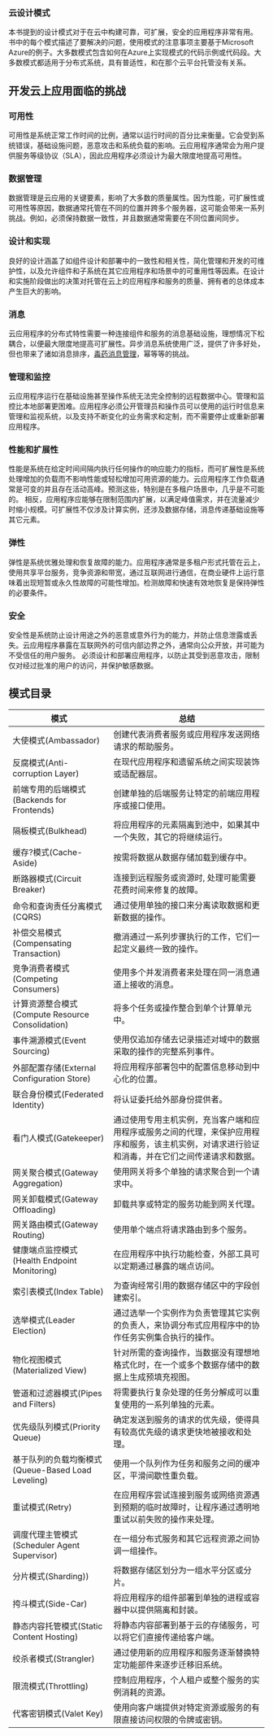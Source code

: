 ### 云设计模式

本书提到的设计模式对于在云中构建可靠，可扩展，安全的应用程序非常有用。
书中的每个模式描述了要解决的问题，使用模式的注意事项主要基于Microsoft Azure的例子。大多数模式包含如何在Azure上实现模式的代码示例或代码段。大多数模式都适用于分布式系统，具有普适性，和在那个云平台托管没有关系。

## 开发云上应用面临的挑战

### 可用性
可用性是系统正常工作时间的比例，通常以运行时间的百分比来衡量。它会受到系统错误，基础设施问题，恶意攻击和系统负载的影响。云应用程序通常会为用户提供服务等级协议（SLA），因此应用程序必须设计为最大限度地提高可用性。

### 数据管理

数据管理是云应用的关键要素，影响了大多数的质量属性。因为性能，可扩展性或可用性等原因，数据通常托管在不同的位置并跨多个服务器，这可能会带来一系列挑战。例如，必须保持数据一致性，并且数据通常需要在不同位置间同步。

### 设计和实现

良好的设计涵盖了如组件设计和部署中的一致性和相关性，简化管理和开发的可维护性，以及允许组件和子系统在其它应用程序和场景中的可重用性等因素。在设计和实施阶段做出的决策对托管在云上的应用程序和服务的质量、拥有者的总体成本产生巨大的影响。
 
### 消息

云应用程序的分布式特性需要一种连接组件和服务的消息基础设施，理想情况下松耦合，以便最大限度地提高可扩展性。异步消息系统使用广泛，提供了许多好处，但也带来了诸如消息排序，[毒药消息管理](https://docs.microsoft.com/en-us/dotnet/framework/wcf/feature-details/poison-message-handling)，幂等等的挑战。

### 管理和监控

云应用程序运行在基础设施甚至操作系统无法完全控制的远程数据中心。管理和监控比本地部署更困难。应用程序必须公开管理员和操作员可以使用的运行时信息来管理和监视系统，以及支持不断变化的业务需求和定制，而不需要停止或重新部署应用程序。

### 性能和扩展性

性能是系统在给定时间间隔内执行任何操作的响应能力的指标，而可扩展性是系统处理增加的负载而不影响性能或轻松增加可用资源的能力。云应用程序工作负载通常是可变的并且存在活动高峰。预测这些，特别是在多租户场景中，几乎是不可能的。 相反，应用程序应能够在限制范围内扩展，以满足峰值需求，并在流量减少时缩小规模。可扩展性不仅涉及计算实例，还涉及数据存储，消息传递基础设施等其它元素。

### 弹性

弹性是系统优雅处理和恢复故障的能力。应用程序通常是多租户形式托管在云上，使用共享平台服务，竞争资源和带宽，通过互联网进行通信，在商业硬件上运行意味着出现短暂或永久性故障的可能性增加。检测故障和快速有效地恢复是保持弹性的必要条件。

### 安全

安全性是系统防止设计用途之外的恶意或意外行为的能力，并防止信息泄露或丢失。云应用程序暴露在互联网外的可信内部边界之外，通常向公众开放，并可能为不受信任的用户服务。 必须设计和部署应用程序，以防止其受到恶意攻击，限制仅对经过批准的用户的访问，并保护敏感数据。

## 模式目录
| 模式                                       | 总结                               |
|------------------------------------------|----------------------------------|
| 大使模式(Ambassador)                         | 创建代表消费者服务或应用程序发送网络请求的帮助服务。       |
| 反腐模式(Anti-corruption Layer)              | 在现代应用程序和遗留系统之间实现装饰或适配器层。         |
| 前端专用的后端模式(Backends for Frontends)        | 创建单独的后端服务让特定的前端应用程序或接口使用。        |
| 隔板模式(Bulkhead)                           | 将应用程序的元素隔离到池中，如果其中一个失败，其它的将继续运行。|
| 缓存?模式(Cache-Aside)                       | 按需将数据从数据存储加载到缓存中。|
| 断路器模式(Circuit Breaker)                   | 连接到远程服务或资源时, 处理可能需要花费时间来修复的故障。 |
| 命令和查询责任分离模式(CQRS)                        | 通过使用单独的接口来分离读取数据和更新数据的操作。|
| 补偿交易模式(Compensating Transaction)         |撤消通过一系列步骤执行的工作，它们一起定义最终一致的操作。|
| 竞争消费者模式(Competing Consumers)             |使用多个并发消费者来处理在同一消息通道上接收的消息。|
| 计算资源整合模式(Compute Resource Consolidation) | 将多个任务或操作整合到单个计算单元中。|
| 事件溯源模式(Event Sourcing)                   | 使用仅追加存储去记录描述对域中的数据采取的操作的完整系列事件。|
| 外部配置存储(External Configuration Store)     | 将应用程序部署包中的配置信息移动到中心化的位置。 |
| 联合身份模式(Federated Identity)               |将认证委托给外部身份提供者。|
| 看门人模式(Gatekeeper)                        |  通过使用专用主机实例，充当客户端和应用程序或服务之间的代理，来保护应用程序和服务，该主机实例，对请求进行验证和消毒，并在它们之间传递请求和数据。|
| 网关聚合模式(Gateway Aggregation)              |使用网关将多个单独的请求聚合到一个请求中。|
| 网关卸载模式(Gateway Offloading)               |卸载共享或特定的服务功能到网关代理。|
| 网关路由模式(Gateway Routing)                  |使用单个端点将请求路由到多个服务。 |
| 健康端点监控模式(Health Endpoint Monitoring)     |在应用程序中执行功能检查，外部工具可以定期通过暴露的端点访问。|
| 索引表模式(Index Table)                       |为查询经常引用的数据存储区中的字段创建索引。|
| 选举模式(Leader Election)                    | 通过选举一个实例作为负责管理其它实例的负责人，来协调分布式应用程序中的协作任务实例集合执行的操作。|
| 物化视图模式(Materialized View)                |针对所需的查询操作，当数据没有理想地格式化时，在一个或多个数据存储中的数据上生成预填充视图。|
| 管道和过滤器模式(Pipes and Filters)              | 将需要执行复杂处理的任务分解成可以重复使用的一系列单独的元素。 |
| 优先级队列模式(Priority Queue)                  | 确定发送到服务的请求的优先级，使得具有较高优先级的请求更快地被接收和处理。|
| 基于队列的负载均衡模式(Queue-Based Load Leveling)   | 使用一个队列作为任务和服务之间的缓冲区，平滑间歇性重负载。|
| 重试模式(Retry)                              | 在应用程序尝试连接到服务或网络资源遇到预期的临时故障时，让程序通过透明地重试以前失败的操作来处理。|
| 调度代理主管模式(Scheduler Agent Supervisor)     | 在一组分布式服务和其它远程资源之间协调一组操作。|
| 分片模式(Sharding))                          | 将数据存储区划分为一组水平分区或分片。 |
| 挎斗模式(Side-Car)                           | 将应用程序的组件部署到单独的进程或容器中以提供隔离和封装。 |
| 静态内容托管模式(Static Content Hosting)         | 将静态内容部署到基于云的存储服务，可以将它们直接传递给客户端。 |
| 绞杀者模式(Strangler)                         | 通过使用新的应用程序和服务逐渐替换特定功能部件来逐步迁移旧系统。 |
| 限流模式(Throttling)                         | 控制应用程序，个人租户或整个服务的实例消耗的资源。 |
| 代客密钥模式(Valet Key)                    |使用向客户端提供对特定资源或服务的有限直接访问权限的令牌或密钥。|
